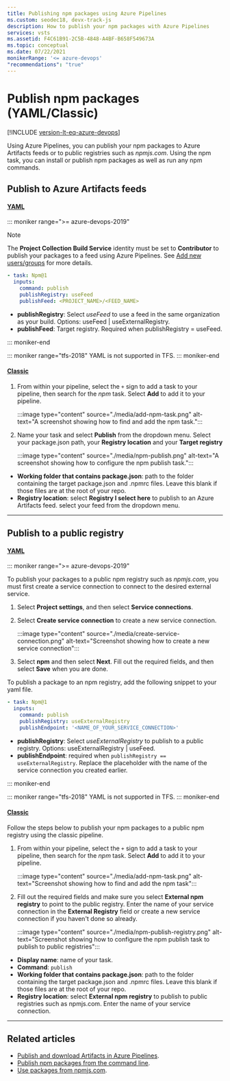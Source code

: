 ```yaml
---
title: Publishing npm packages using Azure Pipelines
ms.custom: seodec18, devx-track-js
description: How to publish your npm packages with Azure Pipelines
services: vsts
ms.assetid: F4C61B91-2C5B-4848-A4BF-B658F549673A
ms.topic: conceptual
ms.date: 07/22/2021
monikerRange: '<= azure-devops'
"recommendations": "true"
---
```


# Publish npm packages (YAML/Classic)

[!INCLUDE [version-lt-eq-azure-devops](../../includes/version-lt-eq-azure-devops.md)]

Using Azure Pipelines, you can publish your npm packages to Azure Artifacts feeds or to public registries such as *npmjs.com*. Using the npm task, you can install or publish npm packages as well as run any npm commands.

## Publish to Azure Artifacts feeds

#### [YAML](#tab/yaml/)

::: moniker range=">= azure-devops-2019"

> [!NOTE]
> The **Project Collection Build Service** identity must be set to **Contributor** to publish your packages to a feed using Azure Pipelines. See [Add new users/groups](../../artifacts/feeds/feed-permissions.md#configure-feed-settings) for more details.

```yaml
- task: Npm@1
  inputs:
    command: publish
    publishRegistry: useFeed
    publishFeed: <PROJECT_NAME>/<FEED_NAME>
```

- **publishRegistry**: Select *useFeed* to use a feed in the same organization as your build. Options: useFeed | useExternalRegistry.
- **publishFeed**: Target registry. Required when publishRegistry = useFeed.

::: moniker-end

::: moniker range="tfs-2018"
YAML is not supported in TFS.
::: moniker-end

#### [Classic](#tab/classic/)

1. From within your pipeline, select the `+` sign to add a task to your pipeline, then search for the *npm* task. Select **Add** to add it to your pipeline.

    :::image type="content" source="./media/add-npm-task.png" alt-text="A screenshot showing how to find and add the npm task.":::

1. Name your task and select **Publish** from the dropdown menu. Select your package.json path, your **Registry location** and your **Target registry**

    :::image type="content" source="./media/npm-publish.png" alt-text="A screenshot showing how to configure the npm publish task.":::

- **Working folder that contains package.json**: path to the folder containing the target package.json and .npmrc files. Leave this blank if those files are at the root of your repo.
- **Registry location**: select **Registry I select here** to publish to an Azure Artifacts feed. select your feed from the dropdown menu.

* * *

## Publish to a public registry

#### [YAML](#tab/yaml/)

::: moniker range=">= azure-devops-2019"

To publish your packages to a public npm registry such as *npmjs.com*, you must first create a service connection to connect to the desired external service.

1. Select **Project settings**, and then select **Service connections**.

1. Select **Create service connection** to create a new service connection.

    :::image type="content" source="./media/create-service-connection.png" alt-text="Screenshot showing how to create a new service connection":::

1. Select **npm** and then select **Next**. Fill out the required fields, and then select **Save** when you are done.

To publish a package to an npm registry, add the following snippet to your yaml file.

```yaml
- task: Npm@1
  inputs:
    command: publish
    publishRegistry: useExternalRegistry
    publishEndpoint: '<NAME_OF_YOUR_SERVICE_CONNECTION>'
```

- **publishRegistry**: Select *useExternalRegistry* to publish to a public registry. Options: useExternalRegistry | useFeed.
- **publishEndpoint**: required when `publishRegistry == useExternalRegistry`. Replace the placeholder with the name of the service connection you created earlier.

::: moniker-end

::: moniker range="tfs-2018"
YAML is not supported in TFS.
::: moniker-end

#### [Classic](#tab/classic/)

Follow the steps below to publish your npm packages to a public npm registry using the classic pipeline.

1. From within your pipeline, select the `+` sign to add a task to your pipeline, then search for the *npm* task. Select **Add** to add it to your pipeline.

    :::image type="content" source="./media/add-npm-task.png" alt-text="Screenshot showing how to find and add the npm task"::: 

1. Fill out the required fields and make sure you select **External npm registry** to point to the public registry. Enter the name of your service connection in the **External Registry** field or create a new service connection if you haven't done so already.

    :::image type="content" source="./media/npm-publish-registry.png" alt-text="Screenshot showing how to configure the npm publish task to publish to public registries":::

- **Display name**: name of your task.
- **Command**: `publish`
- **Working folder that contains package.json**: path to the folder containing the target package.json and .npmrc files. Leave this blank if those files are at the root of your repo.
- **Registry location**: select **External npm registry** to publish to public registries such as npmjs.com. Enter the name of your service connection.

* * *

## Related articles

- [Publish and download Artifacts in Azure Pipelines](./pipeline-artifacts.md).
- [Publish npm packages from the command line](../../artifacts/npm/publish.md).
- [Use packages from npmjs.com](../../artifacts/npm/upstream-sources.md).
